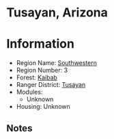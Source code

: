 
Tusayan, Arizona
================
  
# Information  
* Region Name: [Southwestern]()  
* Region Number: 3  
* Forest: [Kaibab](https://www.fs.usda.gov/kaibab)  
* Ranger District: [Tusayan]()  
* Modules:  
  - Unknown  
* Housing: Unknown  
  
## Notes

